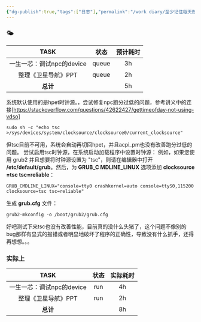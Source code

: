 ```yaml
---
{"dg-publish":true,"tags":["日志"],"permalink":"/work diary/至少记住每天做了什么/2024-06-08：周六/","dgPassFrontmatter":true}
---
```


### 🌤

|       TASK        |  状态   | 预计耗时 |
| :---------------: | :---: | :--: |
| 一生一芯：调试npc的device | queue |  3h  |
|    整理《卫星导航》PPT    | queue |  2h  |
|      **总计**       |       |  5h  |

系统默认使用的是hpet时钟源。，尝试修复npc跑分过低的问题，参考讲义中的连接[https://stackoverflow.com/questions/42622427/gettimeofday-not-using-vdso]
```
sudo sh -c "echo tsc >/sys/devices/system/clocksource/clocksource0/current_clocksource"
```
但tsc目前不可用，系统会自动再切回hpet，并且acpi_pm也没有改善跑分过低的问题。
尝试启用tsc时钟源，在系统启动加载程序中设置时钟源：
例如，如果您使用 grub2 并且想要将时钟源设置为 "tsc"，则请在编辑器中打开 **/etc/default/grub**。然后，为 **GRUB_C MDLINE_LINUX** 选项添加 **clocksource =tsc tsc=reliable**：

```
GRUB_CMDLINE_LINUX="console=tty0 crashkernel=auto console=ttyS0,115200 clocksource=tsc tsc=reliable"
```

生成 **grub.cfg** 文件：

```
grub2-mkconfig -o /boot/grub2/grub.cfg
```
好吧测试下来tsc也没有改善性能，目前真的没什么头猪了，这个问题不像别的bug那样有显式的报错或者明显地破坏了程序的正确性，导致没有什么抓手，还得再想想。。。


### 实际上
|       TASK        |  状态   | 实际耗时 |
| :---------------: | :---: | :--: |
| 一生一芯：调试npc的device |  run  |  4h  |
|    整理《卫星导航》PPT    |  run  |  2h  |
|      **总计**       |       |  8h  |
